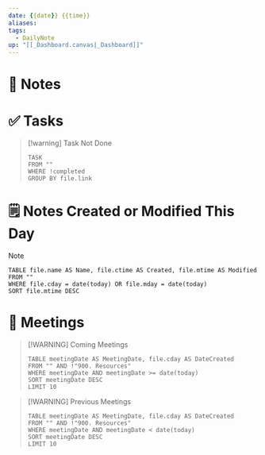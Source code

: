 ```yaml
---
date: {{date}} {{time}}
aliases: 
tags:
  - DailyNote
up: "[[_Dashboard.canvas|_Dashboard]]"
---
```


# 📝 Notes



# ✅ Tasks

> [!warning] Task Not Done
> ```dataview
> TASK 
> FROM ""
> WHERE !completed
> GROUP BY file.link
> ```
# 🗒️ Notes Created or Modified This Day
> [!NOTE]
> ```dataview
> TABLE file.name AS Name, file.ctime AS Created, file.mtime AS Modified
> FROM ""
> WHERE file.cday = date(today) OR file.mday = date(today)
> SORT file.mtime DESC
> ```

# 📆 Meetings

> [!WARNING] Coming Meetings
> ```dataview
> TABLE meetingDate AS MeetingDate, file.cday AS DateCreated
> FROM "" AND !"900. Resources"
> WHERE meetingDate AND meetingDate >= date(today)
> SORT meetingDate DESC
> LIMIT 10
> ```


> [!WARNING] Previous Meetings
> ```dataview
> TABLE meetingDate AS MeetingDate, file.cday AS DateCreated
> FROM "" AND !"900. Resources"
> WHERE meetingDate AND meetingDate < date(today)
> SORT meetingDate DESC
> LIMIT 10
> ```






